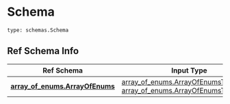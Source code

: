 # Schema
```
type: schemas.Schema
```

## Ref Schema Info
Ref Schema | Input Type | Output Type
---------- | ---------- | -----------
[**array_of_enums.ArrayOfEnums**](../../../../../../components/schema/array_of_enums.md) | [array_of_enums.ArrayOfEnumsTupleInput](../../../../../../components/schema/array_of_enums.md#arrayofenumstupleinput), [array_of_enums.ArrayOfEnumsTuple](../../../../../../components/schema/array_of_enums.md#arrayofenumstuple) | [array_of_enums.ArrayOfEnumsTuple](../../../../../../components/schema/array_of_enums.md#arrayofenumstuple)
